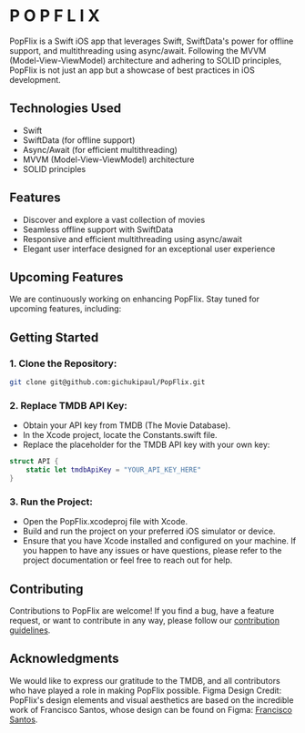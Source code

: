 #  P O P F L I X

PopFlix is a Swift iOS app that leverages Swift, SwiftData's power for offline support, and multithreading using async/await. Following the MVVM (Model-View-ViewModel) architecture and adhering to SOLID principles, PopFlix is not just an app but a showcase of best practices in iOS development.

## Technologies Used
- Swift
- SwiftData (for offline support)
- Async/Await (for efficient multithreading)
- MVVM (Model-View-ViewModel) architecture
- SOLID principles
  
## Features
- Discover and explore a vast collection of movies
- Seamless offline support with SwiftData
- Responsive and efficient multithreading using async/await
- Elegant user interface designed for an exceptional user experience
## Upcoming Features
We are continuously working on enhancing PopFlix. Stay tuned for upcoming features, including:
## Getting Started
### 1. Clone the Repository:
``` bash
git clone git@github.com:gichukipaul/PopFlix.git
```
### 2. Replace TMDB API Key:
- Obtain your API key from TMDB (The Movie Database).
- In the Xcode project, locate the Constants.swift file.
- Replace the placeholder for the TMDB API key with your own key:

```Swift
struct API {
    static let tmdbApiKey = "YOUR_API_KEY_HERE"
}
```

### 3. Run the Project:
- Open the PopFlix.xcodeproj file with Xcode.
- Build and run the project on your preferred iOS simulator or device.
- Ensure that you have Xcode installed and configured on your machine. If you happen to have any issues or have questions, please refer to the project documentation or feel free to reach out for help.
## Contributing
Contributions to PopFlix are welcome! If you find a bug, have a feature request, or want to contribute in any way, please follow our [contribution guidelines](CONTRIBUTING.md).
## Acknowledgments
We would like to express our gratitude to the TMDB, and all contributors who have played a role in making PopFlix possible.
Figma Design Credit: PopFlix's design elements and visual aesthetics are based on the incredible work of Francisco Santos, whose design can be found on Figma: [Francisco Santos](https://www.figma.com/community/file/1124835379376527920).

